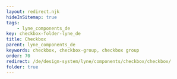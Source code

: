 ```yaml
---
layout: redirect.njk
hideInSitemap: true
tags: 
    - lyne_components_de
key: checkbox-folder-lyne_de
title: Checkbox
parent: lyne_components_de
keywords: checkbox, checkbox-group, checkbox group
order: 70
redirect: /de/design-system/lyne/components/checkbox/checkbox/
folder: true
---
```

